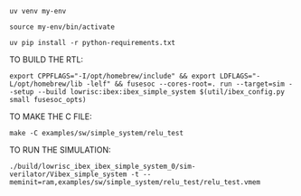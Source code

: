 `uv venv my-env`

`source my-env/bin/activate`

`uv pip install -r python-requirements.txt`

TO BUILD THE RTL:

```
export CPPFLAGS="-I/opt/homebrew/include" && export LDFLAGS="-L/opt/homebrew/lib -lelf" && fusesoc --cores-root=. run --target=sim --setup --build lowrisc:ibex:ibex_simple_system $(util/ibex_config.py small fusesoc_opts)
```

TO MAKE THE C FILE:

```
make -C examples/sw/simple_system/relu_test
```

TO RUN THE SIMULATION:

```
./build/lowrisc_ibex_ibex_simple_system_0/sim-verilator/Vibex_simple_system -t --meminit=ram,examples/sw/simple_system/relu_test/relu_test.vmem
```
